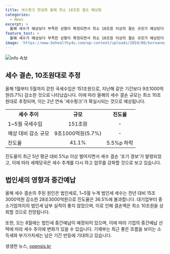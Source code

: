 ```yaml
---
title: 세수펑크 현실화 올해 최소 10조원 결손 예상됨
categories:
  - News
excerpt: >
  올해 세수가 예상보다 부족한 상황이 확정되면서 최소 10조원 이상의 결손 규모가 예상된다. 법인세가 크게 영향을 미치고 있으며, 대기업부터 중소기업까지 모두 납부 실적이 좋지 않다. 세제당국은 소비 회복과 법인세 중간예납으로 상황을 해결하려 하지만 불안감이 여전히 남아있다. 세수 결손 조기 경보가 발령되어 내부적인 세수 추계를 다시 하고, 세제실 중심에서 실국 간 협조 체계로 업무를 강화할 예정이다.
feature_text: >
  올해 세수가 예상보다 부족한 상황이 확정되면서 최소 10조원 이상의 결손 규모가 예상된다. 법인세가 크게 영향을 미치고 있으며, 대기업부터 중소기업까지 모두 납부 실적이 좋지 않다. 세제당국은 소비 회복과 법인세 중간예납으로 상황을 해결하려 하지만 불안감이 여전히 남아있다. 세수 결손 조기 경보가 발령되어 내부적인 세수 추계를 다시 하고, 세제실 중심에서 실국 간 협조 체계로 업무를 강화할 예정이다.
image: 'https://www.behealthy4u.com/wp-content/uploads/2024/06/koreanews.jpg'
---
```


<p><img src="https://www.behealthy4u.com/wp-content/uploads/2024/06/koreanews.jpg" alt="info 속보" /></p>

<h2 data-ke-size="size26">세수 결손, 10조원대로 추정</h2>

<p data-ke-size="size16">올해 1월부터 5월까지 걷힌 국세수입은 151조원으로, 지난해 같은 기간보다 9조1000억원(5.7%) 감소한 것으로 나타났습니다. 이에 따라 올해의 세수 결손 규모는 최소 10조원대로 추정되며, 이는 2년 연속 '세수펑크'가 확실시되는 것으로 예상됩니다.</p>

<table>
    <tr>
        <td style="text-align: center; height: 17px;"><b>세수 추이</b></td>
        <td style="text-align: center; height: 17px;"><b>규모</b></td>
        <td style="text-align: center; height: 17px;"><b>진도율</b></td>
    </tr>
    <tr>
        <td style="text-align: left; height: 16px;">1~5월 국세수입</td>
        <td style="text-align: center;">151조원</td>
        <td style="text-align: center;">-</td>
    </tr>
    <tr>
        <td style="text-align: left; height: 16px;">예상 대비 감소 규모</td>
        <td style="text-align: center;">9조1000억원(5.7%)</td>
        <td style="text-align: center;">-</td>
    </tr>
    <tr>
        <td style="text-align: left; height: 16px;">진도율</td>
        <td style="text-align: center;">41.1%</td>
        <td style="text-align: center;">5.5%p 하락</td>
    </tr>
</table>

<p data-ke-size="size16">진도율이 최근 5년 평균 대비 5%p 이상 벌어지면서 세수 결손 '조기 경보'가 발령되었고, 이에 따라 세제당국은 세수 추계를 다시 하고 업무를 강화할 것으로 보고 있습니다.</p>

<h2 data-ke-size="size26">법인세의 영향과 중간예납</h2>

<p data-ke-size="size16">올해 세수 결손의 주된 원인은 법인세로, 1~5월 누계 법인세 세수는 전년 대비 15조3000억원 감소한 28조3000억원으로 진도율은 36.5%에 불과합니다. 대기업부터 중소기업까지의 법인세 납부 실적이 좋지 않았으며, 이로 인해 결손액은 최소 10조원을 상회할 것으로 전망됩니다.</p>

<p data-ke-size="size16">또한, 오는 8월에는 법인세 중간예납이 예정되어 있으며, 이에 따라 기업의 중간예납 선택에 따라 세수 추이에 변화가 있을 수 있습니다. 기재부는 최근 좋은 흐름을 보이는 소득세와 부가가치세는 남은 기간 반등에 기대하고 있습니다.</p>
생생한 뉴스, <a href="https://opensis.kr" rel="dofollow">opensis.kr</a>


